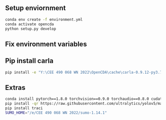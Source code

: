 ## Setup enviornment
```bash
conda env create -f environment.yml
conda activate opencda
python setup.py develop
```

## Fix environment variables

## Pip install carla
```bash
pip install -e "Y:\CEE 490 068 WN 2022\OpenCDA\cache\carla-0.9.12-py3.7-win-amd64"
```

## Extras

```bash
conda install pytorch==1.8.0 torchvision==0.9.0 torchaudio==0.8.0 cudatoolkit=11.1 -c pytorch -c conda-forge
pip install -qr https://raw.githubusercontent.com/ultralytics/yolov5/master/requirements.txt
pip install traci
SUMO_HOME="/e/CEE 490 068 WN 2022/sumo-1.14.1"
```